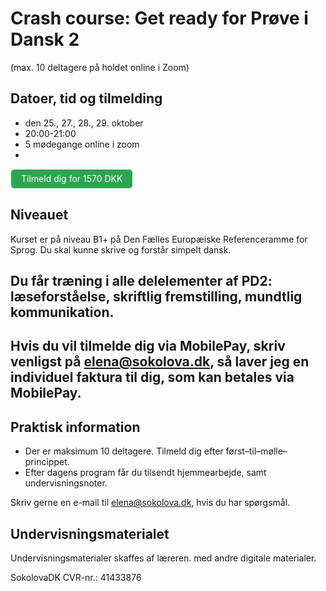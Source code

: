 # Crash course: Get ready for Prøve i Dansk 2 
(max. 10 deltagere på holdet online i Zoom)

## Datoer, tid og tilmelding
* den 25., 27., 28., 29. oktober
* 20:00-21:00 
* 5 mødegange online i zoom
* 
<a class="btn" href="https://buy.stripe.com/9AQdUecMq7sbas03cl"> Tilmeld dig for 1570 DKK </a>

## Niveauet

Kurset er på niveau B1+ på Den Fælles Europæiske Referenceramme for Sprog. Du skal kunne skrive og forstår simpelt dansk.

## Du får træning i alle delelementer af PD2: læseforståelse, skriftlig fremstilling, mundtlig kommunikation. 

## Hvis du vil tilmelde dig via MobilePay, skriv venligst på elena@sokolova.dk, så laver jeg en individuel faktura til dig, som kan betales via MobilePay.

## Praktisk information  
* Der er maksimum 10 deltagere. Tilmeld dig efter først–til–mølle–princippet. 
* Efter dagens program får du tilsendt hjemmearbejde, samt undervisningsnoter. 

Skriv gerne en e-mail til [elena@sokolova.dk](mailto:elena@sokolova.dk), hvis du har spørgsmål. 

<style>
.btn {
  color: white;
  background-color: #2ea44f;
  border-color: rgba(27,31,35,.1);
  box-shadow: 0 0px 0 rgba(27,31,35,.1),inset 0 1px 0 hsla(0,0%,100%,.03);
  position: relative;
  display: inline-block;
  padding: 5px 16px;
  font-size: 14px
  font-weight: 500;
  line-height: 20px;
  white-space: nowrap;
  vertical-align: middle;
  cursor: pointer;
  border: 1px solid;
  border-radius: 6px;
  text-decoration: none;
}
</style>

## Undervisningsmaterialet

Undervisningsmaterialer skaffes af læreren.  med andre digitale materialer.

SokolovaDK CVR-nr.: 41433876
